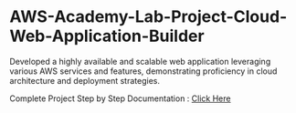 # AWS-Academy-Lab-Project-Cloud-Web-Application-Builder
Developed a highly available and scalable web application leveraging various AWS services and features, demonstrating proficiency in cloud architecture and deployment strategies.


Complete Project Step by Step Documentation : [Click Here](https://github.com/Sowmya74/AWS-Academy-Lab-Project-Cloud-Web-Application-Builder/blob/1af750b5243347a6f3e82ed2db69edbf6b2d7d4a/Cloud%20Web%20Application%20Builder%20Documentation.pdf)

